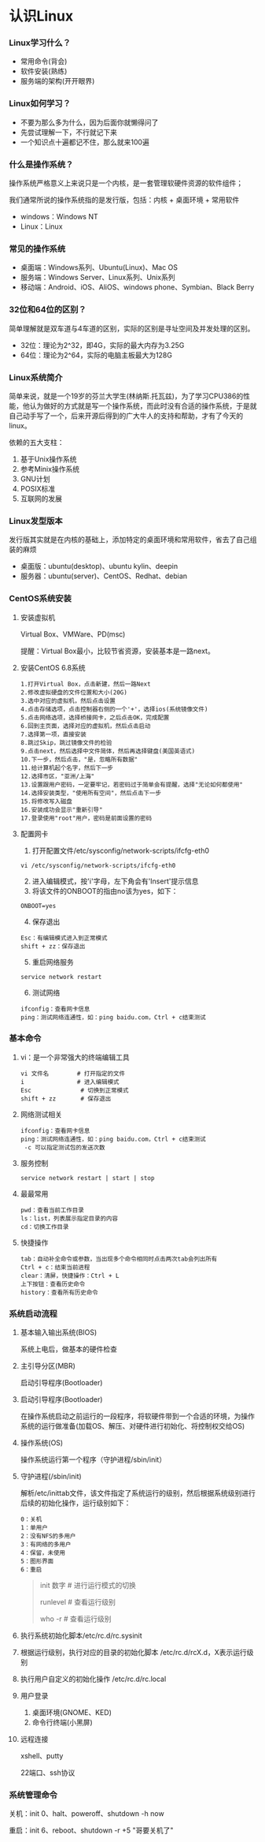 # 认识Linux

### Linux学习什么？

- 常用命令(背会)
- 软件安装(熟练)
- 服务端的架构(开开眼界)

### Linux如何学习？

- 不要为那么多为什么，因为后面你就懒得问了
- 先尝试理解一下，不行就记下来
- 一个知识点十遍都记不住，那么就来100遍

### 什么是操作系统？

操作系统严格意义上来说只是一个内核，是一套管理软硬件资源的软件组件；

我们通常所说的操作系统指的是发行版，包括：内核 + 桌面环境 + 常用软件

- windows：Windows NT
- Linux：Linux

### 常见的操作系统

- 桌面端：Windows系列、Ubuntu(Linux)、Mac OS
- 服务端：Windows Server、Linux系列、Unix系列
- 移动端：Android、iOS、AliOS、windows phone、Symbian、Black Berry

### 32位和64位的区别？

简单理解就是双车道与4车道的区别，实际的区别是寻址空间及并发处理的区别。

- 32位：理论为2^32，即4G，实际的最大内存为3.25G
- 64位：理论为2^64，实际的电脑主板最大为128G

### Linux系统简介

简单来说，就是一个19岁的芬兰大学生(林纳斯.托瓦兹)，为了学习CPU386的性能，他认为做好的方式就是写一个操作系统，而此时没有合适的操作系统，于是就自己动手写了一个，后来开源后得到的广大牛人的支持和帮助，才有了今天的linux。

依赖的五大支柱：

1. 基于Unix操作系统
2. 参考Minix操作系统
3. GNU计划
4. POSIX标准
5. 互联网的发展

### Linux发型版本

发行版其实就是在内核的基础上，添加特定的桌面环境和常用软件，省去了自己组装的麻烦

- 桌面版：ubuntu(desktop)、ubuntu kylin、deepin
- 服务器：ubuntu(server)、CentOS、Redhat、debian

### CentOS系统安装

1. 安装虚拟机

   Virtual Box、VMWare、PD(msc)

   提醒：Virtual Box最小，比较节省资源，安装基本是一路next。

2. 安装CentOS 6.8系统

   ```
   1.打开Virtual Box，点击新建，然后一路Next
   2.修改虚拟硬盘的文件位置和大小(20G)
   3.选中对应的虚拟机，然后点击设置
   4.点击存储选项，点击控制器右侧的一个'+'，选择ios(系统镜像文件)
   5.点击网络选项，选择桥接网卡，之后点击OK，完成配置
   6.回到主页面，选择对应的虚拟机，然后点击启动
   7.选择第一项，直接安装
   8.跳过Skip，跳过镜像文件的检验
   9.点击next，然后选择中文件简体，然后再选择键盘(美国英语式)
   10.下一步，然后点击，"是，忽略所有数据"
   11.给计算机起个名字，然后下一步
   12.选择市区，"亚洲/上海"
   13.设置跟用户密码，一定要牢记，若密码过于简单会有提醒，选择"无论如何都使用"
   14.选择安装类型，"使用所有空间"，然后点击下一步
   15.将修改写入磁盘
   16.安装成功会显示"重新引导"
   17.登录使用"root"用户，密码是前面设置的密码
   ```

3. 配置网卡

   1. 打开配置文件/etc/sysconfig/network-scripts/ifcfg-eth0

   ```shell
   vi /etc/sysconfig/network-scripts/ifcfg-eth0
   ```

   2. 进入编辑模式，按'i'字母，左下角会有'Insert'提示信息
   3. 将该文件的ONBOOT的指由no该为yes，如下：

   ```
   ONBOOT=yes
   ```

   4. 保存退出

   ```
   Esc：有编辑模式进入到正常模式
   shift + zz：保存退出
   ```

   5. 重启网络服务

   ```shell
   service network restart
   ```

   6. 测试网络

   ```
   ifconfig：查看网卡信息
   ping：测试网络连通性，如：ping baidu.com，Ctrl + c结束测试
   ```

### 基本命令

1. vi：是一个非常强大的终端编辑工具

   ```
   vi 文件名		 # 打开指定的文件
   i			   # 进入编辑模式
   Esc			    # 切换到正常模式
   shift + zz		# 保存退出 
   ```

2. 网络测试相关

   ```
   ifconfig：查看网卡信息
   ping：测试网络连通性，如：ping baidu.com，Ctrl + c结束测试
   	-c 可以指定测试包的发送次数
   ```

3. 服务控制

   ```shell
   service network restart | start | stop
   ```

4. 最最常用

   ```
   pwd：查看当前工作目录
   ls：list，列表展示指定目录的内容
   cd：切换工作目录
   ```

5. 快捷操作

   ```
   tab：自动补全命令或参数，当出现多个命令相同时点击两次tab会列出所有
   Ctrl + c：结束当前进程
   clear：清屏，快捷操作：Ctrl + L
   上下按钮：查看历史命令
   history：查看所有历史命令
   ```

### 系统启动流程

1. 基本输入输出系统(BIOS)

   系统上电后，做基本的硬件检查

2. 主引导分区(MBR)

   启动引导程序(Bootloader)

3. 启动引导程序(Bootloader)

   在操作系统启动之前运行的一段程序，将软硬件带到一个合适的环境，为操作系统的运行做准备(加载OS、解压、对硬件进行初始化、将控制权交给OS)

4. 操作系统(OS)

   操作系统运行第一个程序（守护进程/sbin/init）

5. 守护进程(/sbin/init)

   解析/etc/inittab文件，该文件指定了系统运行的级别，然后根据系统级别进行后续的初始化操作，运行级别如下：

   ```
   0：关机
   1：单用户
   2：没有NFS的多用户
   3：有网络的多用户
   4：保留，未使用
   5：图形界面
   6：重启
   ```

   > init 数字		# 进行运行模式的切换
   >
   > runlevel		# 查看运行级别
   >
   > who -r		# 查看运行级别

6. 执行系统初始化脚本/etc/rc.d/rc.sysinit

7. 根据运行级别，执行对应的目录的初始化脚本 /etc/rc.d/rcX.d，X表示运行级别

8. 执行用户自定义的初始化操作 /etc/rc.d/rc.local

9. 用户登录

   1. 桌面环境(GNOME、KED)
   2. 命令行终端(小黑屏)

10. 远程连接

    xshell、putty

    22端口、ssh协议

### 系统管理命令

关机：init 0、halt、poweroff、shutdown -h now

重启：init 6、reboot、shutdown -r +5 "哥要关机了"

